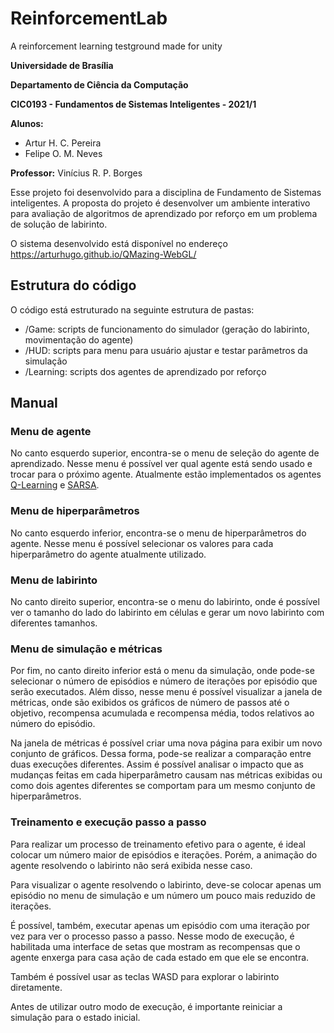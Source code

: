 # ReinforcementLab
A reinforcement learning testground made for unity

**Universidade de Brasília**

**Departamento de Ciência da Computação**

**CIC0193 - Fundamentos de Sistemas Inteligentes - 2021/1**

**Alunos:**

-   Artur H. C. Pereira
-   Felipe O. M. Neves

**Professor:**  Vinícius R. P. Borges

Esse projeto foi desenvolvido para a disciplina de Fundamento de Sistemas inteligentes. A proposta do projeto é desenvolver um ambiente interativo para avaliação de algoritmos de aprendizado por reforço em um problema de solução de labirinto.

O sistema desenvolvido está disponível no endereço https://arturhugo.github.io/QMazing-WebGL/

## Estrutura do código

O código está estruturado na seguinte estrutura de pastas:

- /Game: scripts de funcionamento do simulador (geração do labirinto, movimentação do agente)
- /HUD: scripts para menu para usuário ajustar e testar parâmetros da simulação
- /Learning: scripts dos agentes de aprendizado por reforço

## Manual

### Menu de agente
No canto esquerdo superior, encontra-se o menu de seleção do agente de aprendizado. Nesse menu é possível ver qual agente está sendo usado e trocar para o próximo agente. Atualmente estão implementados os agentes [Q-Learning](https://en.wikipedia.org/wiki/Q-learning) e [SARSA](https://en.wikipedia.org/wiki/State%E2%80%93action%E2%80%93reward%E2%80%93state%E2%80%93action).

### Menu de hiperparâmetros
No canto esquerdo inferior, encontra-se o menu de hiperparâmetros do agente. Nesse menu é possível selecionar os valores para cada hiperparâmetro do agente atualmente utilizado.

### Menu de labirinto
No canto direito superior, encontra-se o menu do labirinto, onde é possível ver o tamanho do lado do labirinto em células e gerar um novo labirinto com diferentes tamanhos.

### Menu de simulação e métricas
Por fim, no canto direito inferior está o menu da simulação, onde pode-se selecionar o número de episódios e número de iterações por episódio que serão executados. Além disso, nesse menu é possível visualizar a janela de métricas, onde são exibidos os gráficos de número de passos até o objetivo, recompensa acumulada e recompensa média, todos relativos ao número do episódio.

Na janela de métricas é possível criar uma nova página para exibir um novo conjunto de gráficos. Dessa forma, pode-se realizar a comparação entre duas execuções diferentes. Assim é possível analisar o impacto que as mudanças feitas em cada hiperparâmetro causam nas métricas exibidas ou como dois agentes diferentes se comportam para um mesmo conjunto de hiperparâmetros.

### Treinamento e execução passo a passo

Para realizar um processo de treinamento efetivo para o agente, é ideal colocar um número maior de episódios e iterações. Porém, a animação do agente resolvendo o labirinto não será exibida nesse caso.

Para visualizar o agente resolvendo o labirinto, deve-se colocar apenas um episódio no menu de simulação e um número um pouco mais reduzido de iterações.

É possível, também, executar apenas um episódio com uma iteração por vez para ver o processo passo a passo. Nesse modo de execução, é habilitada uma interface de setas que mostram as recompensas que o agente enxerga para casa ação de cada estado em que ele se encontra.

Também é possível usar as teclas WASD para explorar o labirinto diretamente.

Antes de utilizar outro modo de execução, é importante reiniciar a simulação para o estado inicial.
